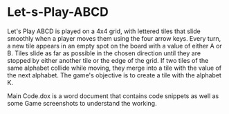# Let-s-Play-ABCD
Let's Play ABCD is played on a 4x4 grid, with lettered tiles that slide smoothly when a player moves them using the four arrow keys. Every turn, a new tile appears in an empty spot on the board with a value of either A or B. Tiles slide as far as possible in the chosen direction until they are stopped by either another tile or the edge of the grid. If two tiles of the same alphabet collide while moving, they merge into a tile with the value of the next alphabet. The game's objective is to create a tile with the alphabet K. 

Main Code.dox is a word document that contains code snippets as well as some Game screenshots to understand the working.

